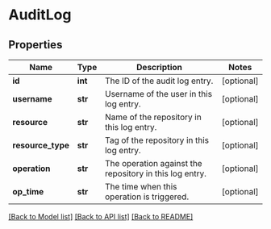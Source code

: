 # AuditLog

## Properties
Name | Type | Description | Notes
------------ | ------------- | ------------- | -------------
**id** | **int** | The ID of the audit log entry. | [optional] 
**username** | **str** | Username of the user in this log entry. | [optional] 
**resource** | **str** | Name of the repository in this log entry. | [optional] 
**resource_type** | **str** | Tag of the repository in this log entry. | [optional] 
**operation** | **str** | The operation against the repository in this log entry. | [optional] 
**op_time** | **str** | The time when this operation is triggered. | [optional] 

[[Back to Model list]](../README.md#documentation-for-models) [[Back to API list]](../README.md#documentation-for-api-endpoints) [[Back to README]](../README.md)

